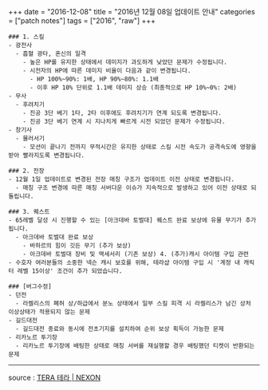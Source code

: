 +++
date = "2016-12-08"
title = "2016년 12월 08일 업데이트 안내"
categories = ["patch notes"]
tags = ["2016", "raw"]
+++

```
### 1. 스킬
- 광전사
  - 흡혈 광타, 혼신의 일격
    - 높은 HP를 유지한 상태에서 데미지가 과도하게 낮았던 문제가 수정됩니다.
    - 시전자의 HP에 따른 데미지 비율이 다음과 같이 변경됩니다.
      - HP 100%~90%: 1배, HP 90%~80%: 1.1배
      - 이후 HP 10% 단위로 1.1배 데미지 상승 (최종적으로 HP 10%~0%: 2배) 
- 무사
  - 후려치기
    - 진공 3단 베기 1타, 2타 이후에도 후려치기가 연계 되도록 변경됩니다.
    - 진공 3단 베기 연계 시 지나치게 빠르게 시전 되었던 문제가 수정됩니다.
- 창기사
  - 물러서기
    - 모션이 끝나기 전까지 무적시간은 유지한 상태로 스킬 시전 속도가 공격속도에 영향을 받아 빨라지도록 변경됩니다.

### 2. 전장
- 12월 1일 업데이트로 변경된 전장 매칭 구조가 업데이트 이전 상태로 변경됩니다.
  - 매칭 구조 변경에 따른 매칭 서버다운 이슈가 지속적으로 발생하고 있어 이전 상태로 되돌립니다.

### 3. 퀘스트
- 65레벨 달성 시 진행할 수 있는 [아크데바 토벌대] 퀘스트 완료 보상에 유물 무기가 추가됩니다.
  - 아크데바 토벌대 완료 보상
    - 바하르의 힘이 깃든 무기 (추가 보상)
    - 아크데바 토벌대 장비 및 액세서리 (기존 보상) 4. (추가)캐시 아이템 구입 관련
- 수호자 여러분들의 소중한 넥슨 캐시 보호를 위해, 테라샵 아이템 구입 시 '계정 내 캐릭터 레벨 15이상' 조건이 추가 되었습니다.

### [버그수정]
- 던전
  - 라켈리스의 폐허 상/하급에서 분노 상태에서 일부 스킬 피격 시 라켈리스가 남긴 상처 이상상태가 적용되지 않는 문제 
- 길드대전
  - 길드대전 종료와 동시에 전초기지를 설치하여 순위 보상 획득이 가능한 문제 
- 리카노르 투기장
  - 리카노르 투기장에 배팅한 상태로 매칭 서버를 재실행할 경우 배팅했던 티켓이 반환되는 문제 
```

----

source : [TERA 테라 | NEXON](http://tera.nexon.com/news/update/view.aspx?n4articlesn=)
